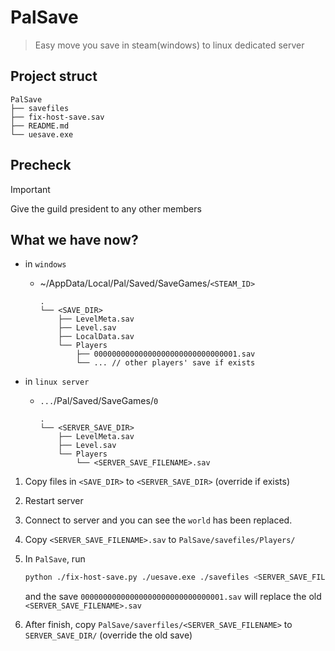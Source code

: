 # PalSave

> Easy move you save in steam(windows) to linux dedicated server

## Project struct

```text
PalSave
├── savefiles
├── fix-host-save.sav
├── README.md
└── uesave.exe
```

## Precheck

> [!IMPORTANT]
> Give the guild president to any other members

## What we have now?

- in `windows`
  - ~/AppData/Local/Pal/Saved/SaveGames/`<STEAM_ID>`

    ```text
    .
    └── <SAVE_DIR>
        ├── LevelMeta.sav
        ├── Level.sav
        ├── LocalData.sav
        └── Players
            ├── 00000000000000000000000000000001.sav
            └── ... // other players' save if exists

    ```


- in `linux server`
  - `...`/Pal/Saved/SaveGames/`0`

    ```text
    .
    └── <SERVER_SAVE_DIR>
        ├── LevelMeta.sav
        ├── Level.sav
        └── Players
            └── <SERVER_SAVE_FILENAME>.sav
    ```

1. Copy files in `<SAVE_DIR>` to `<SERVER_SAVE_DIR>` (override if exists)
2. Restart server
3. Connect to server and you can see the `world` has been replaced.
4. Copy `<SERVER_SAVE_FILENAME>.sav` to `PalSave/savefiles/Players/`
5. In `PalSave`, run

    ```bash
    python ./fix-host-save.py ./uesave.exe ./savefiles <SERVER_SAVE_FILENAME>
    ```

    and the save `00000000000000000000000000000001.sav` will replace the old `<SERVER_SAVE_FILENAME>.sav`

6. After finish, copy `PalSave/saverfiles/<SERVER_SAVE_FILENAME>` to `SERVER_SAVE_DIR/` (override the old save)
